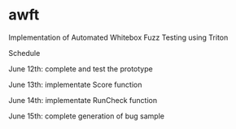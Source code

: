 # awft
Implementation of Automated Whitebox Fuzz Testing using Triton

Schedule

June 12th: complete and test the prototype

June 13th: implementate Score function

June 14th: implementate RunCheck function

June 15th: complete generation of bug sample
